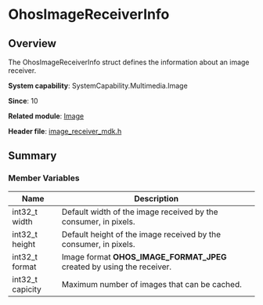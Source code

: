 # OhosImageReceiverInfo


## Overview

The OhosImageReceiverInfo struct defines the information about an image receiver.

**System capability**: SystemCapability.Multimedia.Image

**Since**: 10

**Related module**: [Image](image.md)

**Header file**: [image_receiver_mdk.h](image__receiver__mdk_8h.md)


## Summary


### Member Variables

| Name| Description| 
| -------- | -------- |
|  int32_t width | Default width of the image received by the consumer, in pixels.|
|  int32_t height | Default height of the image received by the consumer, in pixels.|
|  int32_t format | Image format **OHOS_IMAGE_FORMAT_JPEG** created by using the receiver.|
|  int32_t capicity | Maximum number of images that can be cached.|
